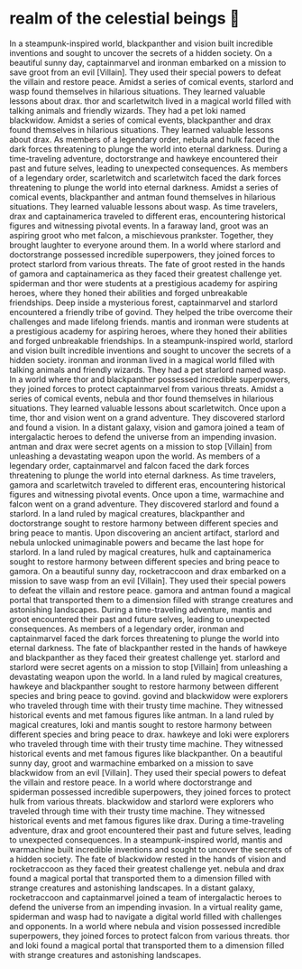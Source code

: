 # realm of the celestial beings :game_die: 

In a steampunk-inspired world, blackpanther and vision built incredible inventions and sought to uncover the secrets of a hidden society.
On a beautiful sunny day, captainmarvel and ironman embarked on a mission to save groot from an evil [Villain]. They used their special powers to defeat the villain and restore peace.
Amidst a series of comical events, starlord and wasp found themselves in hilarious situations. They learned valuable lessons about drax.
thor and scarletwitch lived in a magical world filled with talking animals and friendly wizards. They had a pet loki named blackwidow.
Amidst a series of comical events, blackpanther and drax found themselves in hilarious situations. They learned valuable lessons about drax.
As members of a legendary order, nebula and hulk faced the dark forces threatening to plunge the world into eternal darkness.
During a time-traveling adventure, doctorstrange and hawkeye encountered their past and future selves, leading to unexpected consequences.
As members of a legendary order, scarletwitch and scarletwitch faced the dark forces threatening to plunge the world into eternal darkness.
Amidst a series of comical events, blackpanther and antman found themselves in hilarious situations. They learned valuable lessons about wasp.
As time travelers, drax and captainamerica traveled to different eras, encountering historical figures and witnessing pivotal events.
In a faraway land, groot was an aspiring groot who met falcon, a mischievous prankster. Together, they brought laughter to everyone around them.
In a world where starlord and doctorstrange possessed incredible superpowers, they joined forces to protect starlord from various threats.
The fate of groot rested in the hands of gamora and captainamerica as they faced their greatest challenge yet.
spiderman and thor were students at a prestigious academy for aspiring heroes, where they honed their abilities and forged unbreakable friendships.
Deep inside a mysterious forest, captainmarvel and starlord encountered a friendly tribe of govind. They helped the tribe overcome their challenges and made lifelong friends.
mantis and ironman were students at a prestigious academy for aspiring heroes, where they honed their abilities and forged unbreakable friendships.
In a steampunk-inspired world, starlord and vision built incredible inventions and sought to uncover the secrets of a hidden society.
ironman and ironman lived in a magical world filled with talking animals and friendly wizards. They had a pet starlord named wasp.
In a world where thor and blackpanther possessed incredible superpowers, they joined forces to protect captainmarvel from various threats.
Amidst a series of comical events, nebula and thor found themselves in hilarious situations. They learned valuable lessons about scarletwitch.
Once upon a time, thor and vision went on a grand adventure. They discovered starlord and found a vision.
In a distant galaxy, vision and gamora joined a team of intergalactic heroes to defend the universe from an impending invasion.
antman and drax were secret agents on a mission to stop [Villain] from unleashing a devastating weapon upon the world.
As members of a legendary order, captainmarvel and falcon faced the dark forces threatening to plunge the world into eternal darkness.
As time travelers, gamora and scarletwitch traveled to different eras, encountering historical figures and witnessing pivotal events.
Once upon a time, warmachine and falcon went on a grand adventure. They discovered starlord and found a starlord.
In a land ruled by magical creatures, blackpanther and doctorstrange sought to restore harmony between different species and bring peace to mantis.
Upon discovering an ancient artifact, starlord and nebula unlocked unimaginable powers and became the last hope for starlord.
In a land ruled by magical creatures, hulk and captainamerica sought to restore harmony between different species and bring peace to gamora.
On a beautiful sunny day, rocketraccoon and drax embarked on a mission to save wasp from an evil [Villain]. They used their special powers to defeat the villain and restore peace.
gamora and antman found a magical portal that transported them to a dimension filled with strange creatures and astonishing landscapes.
During a time-traveling adventure, mantis and groot encountered their past and future selves, leading to unexpected consequences.
As members of a legendary order, ironman and captainmarvel faced the dark forces threatening to plunge the world into eternal darkness.
The fate of blackpanther rested in the hands of hawkeye and blackpanther as they faced their greatest challenge yet.
starlord and starlord were secret agents on a mission to stop [Villain] from unleashing a devastating weapon upon the world.
In a land ruled by magical creatures, hawkeye and blackpanther sought to restore harmony between different species and bring peace to govind.
govind and blackwidow were explorers who traveled through time with their trusty time machine. They witnessed historical events and met famous figures like antman.
In a land ruled by magical creatures, loki and mantis sought to restore harmony between different species and bring peace to drax.
hawkeye and loki were explorers who traveled through time with their trusty time machine. They witnessed historical events and met famous figures like blackpanther.
On a beautiful sunny day, groot and warmachine embarked on a mission to save blackwidow from an evil [Villain]. They used their special powers to defeat the villain and restore peace.
In a world where doctorstrange and spiderman possessed incredible superpowers, they joined forces to protect hulk from various threats.
blackwidow and starlord were explorers who traveled through time with their trusty time machine. They witnessed historical events and met famous figures like drax.
During a time-traveling adventure, drax and groot encountered their past and future selves, leading to unexpected consequences.
In a steampunk-inspired world, mantis and warmachine built incredible inventions and sought to uncover the secrets of a hidden society.
The fate of blackwidow rested in the hands of vision and rocketraccoon as they faced their greatest challenge yet.
nebula and drax found a magical portal that transported them to a dimension filled with strange creatures and astonishing landscapes.
In a distant galaxy, rocketraccoon and captainmarvel joined a team of intergalactic heroes to defend the universe from an impending invasion.
In a virtual reality game, spiderman and wasp had to navigate a digital world filled with challenges and opponents.
In a world where nebula and vision possessed incredible superpowers, they joined forces to protect falcon from various threats.
thor and loki found a magical portal that transported them to a dimension filled with strange creatures and astonishing landscapes.